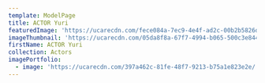 ```yaml
---
template: ModelPage
title: ACTOR Yuri
featuredImage: 'https://ucarecdn.com/fece084a-7ec9-4e4f-ad2c-00b2b5826def/'
imageThumbnail: 'https://ucarecdn.com/05da8f8a-67f7-4994-b065-500c3e844aa3/'
firstName: ACTOR Yuri
collection: Actors
imagePortfolio:
  - image: 'https://ucarecdn.com/397a462c-81fe-48f7-9213-b75a1e823e2e/'
---
```


